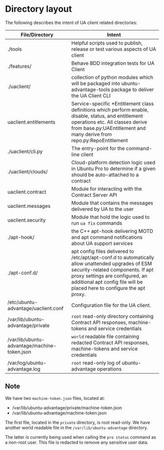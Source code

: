# Directory layout

The following describes the intent of UA client related directories:

| File/Directory | Intent |
| -------- | -------- |
| ./tools | Helpful scripts used to publish, release or test various aspects of UA client |
| ./features/ | Behave BDD integration tests for UA Client
| ./uaclient/ | collection of python modules which will be packaged into ubuntu-advantage-tools package to deliver the UA Client CLI |
| uaclient.entitlements | Service-specific \*Entitlement class definitions which perform enable, disable, status, and entitlement operations etc. All classes derive from base.py:UAEntitlement and many derive from repo.py:RepoEntitlement |
| ./uaclient/cli.py | The entry-point for the command-line client
| ./uaclient/clouds/ | Cloud-platform detection logic used in Ubuntu Pro to determine if a given should be auto-attached to a contract |
| uaclient.contract | Module for interacting with the Contract Server API |
| uaclient.messages | Module that contains the messages delivered by UA to the user |
| uaclient.security | Module that hold the logic used to run `ua fix` commands |
| ./apt-hook/ | the C++ apt-hook delivering MOTD and apt command notifications about UA support services |
| ./apt-conf.d/ | apt config files delivered to /etc/apt/apt-conf.d to automatically allow unattended upgrades of ESM security-related components. If apt proxy settings are configured, an additional apt config file will be placed here to configure the apt proxy. |
| /etc/ubuntu-advantage/uaclient.conf | Configuration file for the UA client.|
| /var/lib/ubuntu-advantage/private | `root` read-only directory containing Contract API responses, machine-tokens and service credentials |
| /var/lib/ubuntu-advantage/machine-token.json | `world` readable file containing redacted Contract API responses, machine-tokens and service credentials |
| /var/log/ubuntu-advantage.log | `root` read-only log of ubuntu-advantage operations |

## Note

We have two `machine-token.json` files, located at:
- /var/lib/ubuntu-advantage/private/machine-token.json
- /var/lib/ubuntu-advantage/machine-token.json

The first file, located in the `private` directory, is root read-only. We have another world readable file in the `/var/lib/ubuntu-advantage` directory.

The latter is currently being used when calling the `pro status` command as a non-root user. This file is redacted to remove any sensitive user data.
